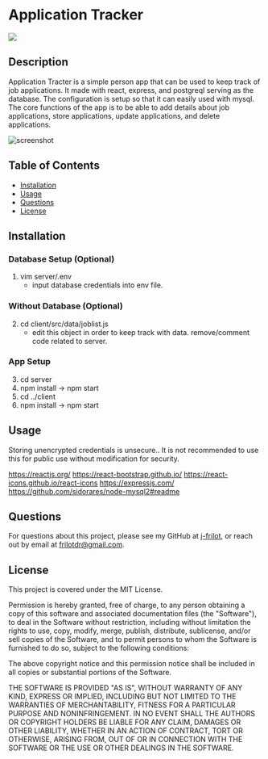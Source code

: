 # Application Tracker

![](https://img.shields.io/badge/license-MIT%20License-blue?style=flat-square)

## Description

Application Tracter is a simple person app that can be used to keep track of job applications. It made with react, express, and postgreql serving as the database. The configuration is setup so that it can easily used with mysql. The core functions of the app is to be able to add details about job applications, store applications, update applications, and delete applications.

![screenshot](https://res.cloudinary.com/dsip2gx3i/image/upload/c_scale,q_auto,w_800/v1628213237/misc/app-tracker-screenshot.jpg)

## Table of Contents

-   [Installation](#installation)
-   [Usage](#usage)
-   [Questions](#questions)
-   [License](#license)

## Installation

### Database Setup (Optional)

1. vim server/.env
    - input database credentials into env file.

### Without Database (Optional)

2.  cd client/src/data/joblist.js
    -   edit this object in order to keep track with data. remove/comment code related to server.

### App Setup

3.  cd server
4.  npm install -> npm start
5.  cd ../client
6.  npm install -> npm start

## Usage

Storing unencrypted credentials is unsecure.. It is not recommended to use this for public use without modification for security.

https://reactjs.org/
https://react-bootstrap.github.io/
https://react-icons.github.io/react-icons
https://expressjs.com/
https://github.com/sidorares/node-mysql2#readme

## Questions

For questions about this project, please see my GitHub at [j-frilot](https://github.com/j-frilot), or reach out by email at frilotdr@gmail.com.

## License

This project is covered under the MIT License.

Permission is hereby granted, free of charge, to any person obtaining a copy of this software and associated documentation files (the "Software"), to deal in the Software without restriction, including without limitation the rights to use, copy, modify, merge, publish, distribute, sublicense, and/or sell copies of the Software, and to permit persons to whom the Software is furnished to do so, subject to the following conditions:

The above copyright notice and this permission notice shall be included in all copies or substantial portions of the Software.

THE SOFTWARE IS PROVIDED "AS IS", WITHOUT WARRANTY OF ANY KIND, EXPRESS OR IMPLIED, INCLUDING BUT NOT LIMITED TO THE WARRANTIES OF MERCHANTABILITY, FITNESS FOR A PARTICULAR PURPOSE AND NONINFRINGEMENT. IN NO EVENT SHALL THE AUTHORS OR COPYRIGHT HOLDERS BE LIABLE FOR ANY CLAIM, DAMAGES OR OTHER LIABILITY, WHETHER IN AN ACTION OF CONTRACT, TORT OR OTHERWISE, ARISING FROM, OUT OF OR IN CONNECTION WITH THE SOFTWARE OR THE USE OR OTHER DEALINGS IN THE SOFTWARE.
